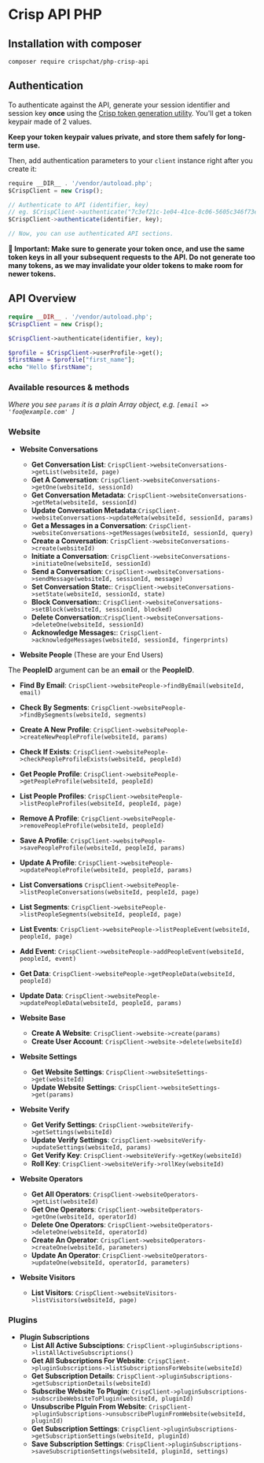 # Crisp API PHP

## Installation with composer

`composer require crispchat/php-crisp-api`

## Authentication

To authenticate against the API, generate your session identifier and session key **once** using the [Crisp token generation utility](https://go.crisp.chat/account/token/). You'll get a token keypair made of 2 values.

**Keep your token keypair values private, and store them safely for long-term use.**

Then, add authentication parameters to your `client` instance right after you create it:

```js
require __DIR__ . '/vendor/autoload.php';
$CrispClient = new Crisp();

// Authenticate to API (identifier, key)
// eg. $CrispClient->authenticate("7c3ef21c-1e04-41ce-8c06-5605c346f73e", "cc29e1a5086e428fcc6a697d5837a66d82808e65c5cce006fbf2191ceea80a0a");
$CrispClient->authenticate(identifier, key);

// Now, you can use authenticated API sections.
```

**🔴 Important: Make sure to generate your token once, and use the same token keys in all your subsequent requests to the API. Do not generate too many tokens, as we may invalidate your older tokens to make room for newer tokens.**

## API Overview


```php
require __DIR__ . '/vendor/autoload.php';
$CrispClient = new Crisp();

$CrispClient->authenticate(identifier, key);

$profile = $CrispClient->userProfile->get();
$firstName = $profile["first_name"];
echo "Hello $firstName";
```

### Available resources & methods

*Where you see `params` it is a plain Array object, e.g. `[email => 'foo@example.com' ]`*

### Website

* **Website Conversations**
  * **Get Conversation List**: `CrispClient->websiteConversations->getList(websiteId, page)`
  * **Get A Conversation**: `CrispClient->websiteConversations->getOne(websiteId, sessionId)`
  * **Get Conversation Metadata**: `CrispClient->websiteConversations->getMeta(websiteId, sessionId)`
  * **Update Conversation Metadata**:`CrispClient->websiteConversations->updateMeta(websiteId, sessionId, params)`
  * **Get a Messages in a Conversation**: `CrispClient->websiteConversations->getMessages(websiteId, sessionId, query)`
  * **Create a Conversation**: `CrispClient->websiteConversations->create(websiteId)`
  * **Initiate a Conversation**: `CrispClient->websiteConversations->initiateOne(websiteId, sessionId)`
  * **Send a Conversation**: `CrispClient->websiteConversations->sendMessage(websiteId, sessionId, message)`
  * **Set Conversation State:**: `CrispClient->websiteConversations->setState(websiteId, sessionId, state)`
  * **Block Conversation:**: `CrispClient->websiteConversations->setBlock(websiteId, sessionId, blocked)`
  * **Delete Conversation:**:`CrispClient->websiteConversations->deleteOne(websiteId, sessionId)`
  * **Acknowledge Messages:**: `CrispClient->acknowledgeMessages(websiteId, sessionId, fingerprints)`

* **Website People** (These are your End Users)

The **PeopleID** argument can be an **email** or the **PeopleID**.

  *  **Find By Email**: `CrispClient->websitePeople->findByEmail(websiteId, email)`
  *  **Check By Segments**: `CrispClient->websitePeople->findBySegments(websiteId, segments)`
  *  **Create A New Profile**: `CrispClient->websitePeople->createNewPeopleProfile(websiteId, params)`
  *  **Check  If Exists**: `CrispClient->websitePeople->checkPeopleProfileExists(websiteId, peopleId)`
  *  **Get People Profile**: `CrispClient->websitePeople->getPeopleProfile(websiteId, peopleId)`
  *  **List People Profiles**: `CrispClient->websitePeople->listPeopleProfiles(websiteId, peopleId, page)`
  *  **Remove A Profile**: `CrispClient->websitePeople->removePeopleProfile(websiteId, peopleId)`
  *  **Save A Profile**: `CrispClient->websitePeople->savePeopleProfile(websiteId, peopleId, params)`
  *  **Update A Profile**: `CrispClient->websitePeople->updatePeopleProfile(websiteId, peopleId, params)`
  *  **List Conversations** `CrispClient->websitePeople->listPeopleConversations(websiteId, peopleId, page)`
  *  **List Segments**: `CrispClient->websitePeople->listPeopleSegments(websiteId, peopleId, page)`
  *  **List Events**: `CrispClient->websitePeople->listPeopleEvent(websiteId, peopleId, page)`
  *  **Add Event**: `CrispClient->websitePeople->addPeopleEvent(websiteId, peopleId, event)`
  *  **Get Data**: `CrispClient->websitePeople->getPeopleData(websiteId, peopleId)`
  *  **Update Data**: `CrispClient->websitePeople->updatePeopleData(websiteId, peopleId, params)`

* **Website Base**
  * **Create A Website**: `CrispClient->website->create(params)`
  * **Create User Account**: `CrispClient->website->delete(websiteId)`
* **Website Settings**
  * **Get Website Settings**: `CrispClient->websiteSettings->get(websiteId)`
  * **Update Website Settings**: `CrispClient->websiteSettings->get(params)`
* **Website Verify**
  * **Get Verify Settings**: `CrispClient->websiteVerify->getSettings(websiteId)`
  * **Update Verify Settings**: `CrispClient->websiteVerify->updateSettings(websiteId, params)`
  * **Get Verify Key**: `CrispClient->websiteVerify->getKey(websiteId)`
  * **Roll Key**: `CrispClient->websiteVerify->rollKey(websiteId)`
* **Website Operators**
  * **Get All Operators**: `CrispClient->websiteOperators->getList(websiteId)`
  * **Get One Operators**: `CrispClient->websiteOperators->getOne(websiteId, operatorId)`
  * **Delete One Operators**: `CrispClient->websiteOperators->deleteOne(websiteId, operatorId)`
  * **Create An Operator**: `CrispClient->websiteOperators->createOne(websiteId, parameters)`
  * **Update An Operator**: `CrispClient->websiteOperators->updateOne(websiteId, operatorId, parameters)`
* **Website Visitors**
  * **List Visitors**: `CrispClient->websiteVisitors->listVisitors(websiteId, page)`

### Plugins
* **Plugin Subscriptions**
  * **List All Active Subsciptions**: `CrispClient->pluginSubscriptions->listAllActiveSubscriptions()`
  * **Get All Subscriptions For Website**: `CrispClient->pluginSubscriptions->listSubscriptionsForWebsite(websiteId)`
  * **Get Subscription Details**: `CrispClient->pluginSubscriptions->getSubscriptionDetails(websiteId)`
  * **Subscribe Website To Plugin**: `CrispClient->pluginSubscriptions->subscribeWebsiteToPlugin(websiteId, pluginId)`
  * **Unsubscribe Plguin From Website**: `CrispClient->pluginSubscriptions->unsubscribePluginFromWebsite(websiteId, pluginId)`
  * **Get Subscription Settings**: `CrispClient->pluginSubscriptions->getSubscriptionSettings(websiteId, pluginId)`
  * **Save Subscription Settings**: `CrispClient->pluginSubscriptions->saveSubscriptionSettings(websiteId, pluginId, settings)`
